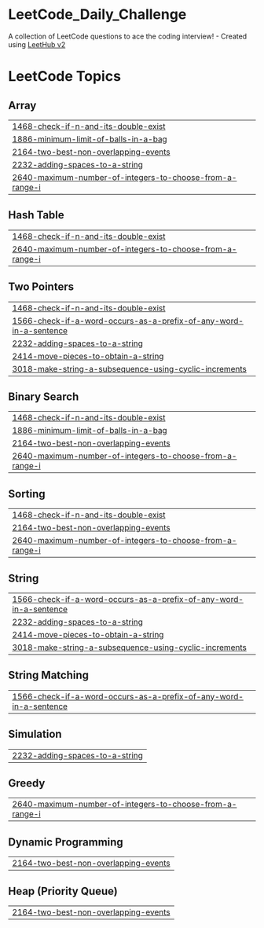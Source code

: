 # LeetCode_Daily_Challenge
A collection of LeetCode questions to ace the coding interview! - Created using [LeetHub v2](https://github.com/arunbhardwaj/LeetHub-2.0)

<!---LeetCode Topics Start-->
# LeetCode Topics
## Array
|  |
| ------- |
| [1468-check-if-n-and-its-double-exist](https://github.com/fayza558/LeetCode_Daily_Challenge/tree/master/1468-check-if-n-and-its-double-exist) |
| [1886-minimum-limit-of-balls-in-a-bag](https://github.com/fayza558/LeetCode_Daily_Challenge/tree/master/1886-minimum-limit-of-balls-in-a-bag) |
| [2164-two-best-non-overlapping-events](https://github.com/fayza558/LeetCode_Daily_Challenge/tree/master/2164-two-best-non-overlapping-events) |
| [2232-adding-spaces-to-a-string](https://github.com/fayza558/LeetCode_Daily_Challenge/tree/master/2232-adding-spaces-to-a-string) |
| [2640-maximum-number-of-integers-to-choose-from-a-range-i](https://github.com/fayza558/LeetCode_Daily_Challenge/tree/master/2640-maximum-number-of-integers-to-choose-from-a-range-i) |
## Hash Table
|  |
| ------- |
| [1468-check-if-n-and-its-double-exist](https://github.com/fayza558/LeetCode_Daily_Challenge/tree/master/1468-check-if-n-and-its-double-exist) |
| [2640-maximum-number-of-integers-to-choose-from-a-range-i](https://github.com/fayza558/LeetCode_Daily_Challenge/tree/master/2640-maximum-number-of-integers-to-choose-from-a-range-i) |
## Two Pointers
|  |
| ------- |
| [1468-check-if-n-and-its-double-exist](https://github.com/fayza558/LeetCode_Daily_Challenge/tree/master/1468-check-if-n-and-its-double-exist) |
| [1566-check-if-a-word-occurs-as-a-prefix-of-any-word-in-a-sentence](https://github.com/fayza558/LeetCode_Daily_Challenge/tree/master/1566-check-if-a-word-occurs-as-a-prefix-of-any-word-in-a-sentence) |
| [2232-adding-spaces-to-a-string](https://github.com/fayza558/LeetCode_Daily_Challenge/tree/master/2232-adding-spaces-to-a-string) |
| [2414-move-pieces-to-obtain-a-string](https://github.com/fayza558/LeetCode_Daily_Challenge/tree/master/2414-move-pieces-to-obtain-a-string) |
| [3018-make-string-a-subsequence-using-cyclic-increments](https://github.com/fayza558/LeetCode_Daily_Challenge/tree/master/3018-make-string-a-subsequence-using-cyclic-increments) |
## Binary Search
|  |
| ------- |
| [1468-check-if-n-and-its-double-exist](https://github.com/fayza558/LeetCode_Daily_Challenge/tree/master/1468-check-if-n-and-its-double-exist) |
| [1886-minimum-limit-of-balls-in-a-bag](https://github.com/fayza558/LeetCode_Daily_Challenge/tree/master/1886-minimum-limit-of-balls-in-a-bag) |
| [2164-two-best-non-overlapping-events](https://github.com/fayza558/LeetCode_Daily_Challenge/tree/master/2164-two-best-non-overlapping-events) |
| [2640-maximum-number-of-integers-to-choose-from-a-range-i](https://github.com/fayza558/LeetCode_Daily_Challenge/tree/master/2640-maximum-number-of-integers-to-choose-from-a-range-i) |
## Sorting
|  |
| ------- |
| [1468-check-if-n-and-its-double-exist](https://github.com/fayza558/LeetCode_Daily_Challenge/tree/master/1468-check-if-n-and-its-double-exist) |
| [2164-two-best-non-overlapping-events](https://github.com/fayza558/LeetCode_Daily_Challenge/tree/master/2164-two-best-non-overlapping-events) |
| [2640-maximum-number-of-integers-to-choose-from-a-range-i](https://github.com/fayza558/LeetCode_Daily_Challenge/tree/master/2640-maximum-number-of-integers-to-choose-from-a-range-i) |
## String
|  |
| ------- |
| [1566-check-if-a-word-occurs-as-a-prefix-of-any-word-in-a-sentence](https://github.com/fayza558/LeetCode_Daily_Challenge/tree/master/1566-check-if-a-word-occurs-as-a-prefix-of-any-word-in-a-sentence) |
| [2232-adding-spaces-to-a-string](https://github.com/fayza558/LeetCode_Daily_Challenge/tree/master/2232-adding-spaces-to-a-string) |
| [2414-move-pieces-to-obtain-a-string](https://github.com/fayza558/LeetCode_Daily_Challenge/tree/master/2414-move-pieces-to-obtain-a-string) |
| [3018-make-string-a-subsequence-using-cyclic-increments](https://github.com/fayza558/LeetCode_Daily_Challenge/tree/master/3018-make-string-a-subsequence-using-cyclic-increments) |
## String Matching
|  |
| ------- |
| [1566-check-if-a-word-occurs-as-a-prefix-of-any-word-in-a-sentence](https://github.com/fayza558/LeetCode_Daily_Challenge/tree/master/1566-check-if-a-word-occurs-as-a-prefix-of-any-word-in-a-sentence) |
## Simulation
|  |
| ------- |
| [2232-adding-spaces-to-a-string](https://github.com/fayza558/LeetCode_Daily_Challenge/tree/master/2232-adding-spaces-to-a-string) |
## Greedy
|  |
| ------- |
| [2640-maximum-number-of-integers-to-choose-from-a-range-i](https://github.com/fayza558/LeetCode_Daily_Challenge/tree/master/2640-maximum-number-of-integers-to-choose-from-a-range-i) |
## Dynamic Programming
|  |
| ------- |
| [2164-two-best-non-overlapping-events](https://github.com/fayza558/LeetCode_Daily_Challenge/tree/master/2164-two-best-non-overlapping-events) |
## Heap (Priority Queue)
|  |
| ------- |
| [2164-two-best-non-overlapping-events](https://github.com/fayza558/LeetCode_Daily_Challenge/tree/master/2164-two-best-non-overlapping-events) |
<!---LeetCode Topics End-->